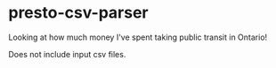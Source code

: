 # presto-csv-parser
Looking at how much money I've spent taking public transit in Ontario!

Does not include input csv files.